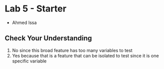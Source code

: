 # Lab 5 - Starter
- Ahmed Issa

## Check Your Understanding
1. No since this broad feature has too many variables to test
2. Yes because that is a feature that can be isolated to test since it is one specific variable